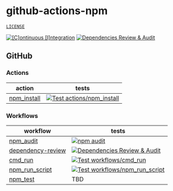 # github-actions-npm

[`LICENSE`](./LICENSE.md)

[![[C]ontinuous [I]ntegration](https://github.com/percebus/github-actions-npm/actions/workflows/always.yml/badge.svg)](https://github.com/percebus/github-actions-npm/actions/workflows/always.yml) [![Dependencies Review & Audit](https://github.com/percebus/github-actions-npm/actions/workflows/dependency-review.yml/badge.svg?event=pull_request)](https://github.com/percebus/github-actions-npm/actions/workflows/dependency-review.yml)

## GitHub

### Actions

| action                                       | tests                                                                                                                                                                                                                                   |
| -------------------------------------------- | --------------------------------------------------------------------------------------------------------------------------------------------------------------------------------------------------------------------------------------- |
| [npm_install](./.github/actions/npm_install) | [![Test actions/npm_install](https://github.com/percebus/github-actions-npm/actions/workflows/test_actions__npm_install.yml/badge.svg)](https://github.com/percebus/github-actions-npm/actions/workflows/test_actions__npm_install.yml) |

### Workflows

| workflow                                                       | tests                                                                                                                                                                                                                                                  |
| -------------------------------------------------------------- | ------------------------------------------------------------------------------------------------------------------------------------------------------------------------------------------------------------------------------------------------------ |
| [npm_audit](./.github/workflows/npm_audit.yml)                 | [![npm audit](https://github.com/percebus/github-actions-npm/actions/workflows/npm_audit.yml/badge.svg)](https://github.com/percebus/github-actions-npm/actions/workflows/npm_audit.yml)                                                               |
| [dependency-review](./.github/workflows/dependency-review.yml) | [![Dependencies Review & Audit](https://github.com/percebus/github-actions-npm/actions/workflows/dependency-review.yml/badge.svg?event=pull_request)](https://github.com/percebus/github-actions-npm/actions/workflows/dependency-review.yml)          |
| [cmd_run](./.github/workflows/cmd_run.yml)                     | [![Test workflows/cmd_run](https://github.com/percebus/github-actions-npm/actions/workflows/test_workflows__cmd_run.yml/badge.svg)](https://github.com/percebus/github-actions-npm/actions/workflows/test_workflows__cmd_run.yml)                      |
| [npm_run_script](./.github/workflows/npm_run_script.yml)       | [![Test workflows/npm_run_script](https://github.com/percebus/github-actions-npm/actions/workflows/test_workflows__npm_run_script.yml/badge.svg)](https://github.com/percebus/github-actions-npm/actions/workflows/test_workflows__npm_run_script.yml) |
| [npm_test](./.github/workflows/npm_test.yml)                   | TBD                                                                                                                                                                                                                                                    |
